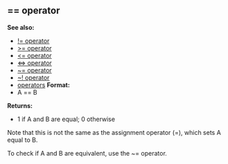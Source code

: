 ## == operator
**See also:**
+   [!= operator](/ref/operator/!=.md) 
+   [\>= operator](/ref/operator/%3e=.md) 
+   [\<= operator](/ref/operator/%3c=.md) 
+   [\<=\> operator](/ref/operator/%3c=%3e.md) 
+   [\~= operator](/ref/operator/~=.md) 
+   [\~! operator](/ref/operator/~!.md) 
+   [operators](/ref/operator.md) <!-- -->
**Format:**
+   A == B
<!-- -->
**Returns:**
+   1 if A and B are equal; 0 otherwise


Note that this is not the same as the assignment operator (=),
which sets A equal to B. 

To check if A and B are equivalent,
use the \~= operator.